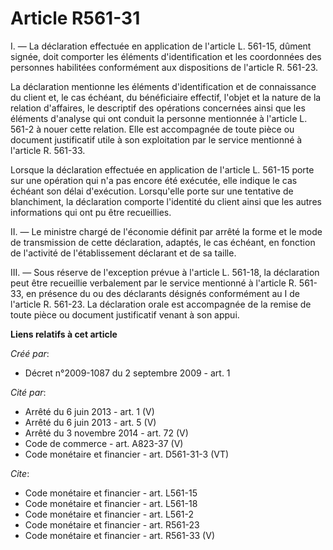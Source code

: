 # Article R561-31

I. ― La déclaration effectuée en application de l'article L. 561-15, dûment signée, doit comporter les éléments
d'identification et les coordonnées des personnes habilitées conformément aux dispositions de l'article R. 561-23. 

La déclaration mentionne les éléments d'identification et de connaissance du client et, le cas échéant, du bénéficiaire
effectif, l'objet et la nature de la relation d'affaires, le descriptif des opérations concernées ainsi que les éléments
d'analyse qui ont conduit la personne mentionnée à l'article L. 561-2 à nouer cette relation. Elle est accompagnée de toute
pièce ou document justificatif utile à son exploitation par le service mentionné à l'article R. 561-33. 

Lorsque la déclaration effectuée en application de l'article L. 561-15 porte sur une opération qui n'a pas encore été
exécutée, elle indique le cas échéant son délai d'exécution. Lorsqu'elle porte sur une tentative de blanchiment, la
déclaration comporte l'identité du client ainsi que les autres informations qui ont pu être recueillies. 

II. ― Le ministre chargé de l'économie définit par arrêté la forme et le mode de transmission de cette déclaration, adaptés,
le cas échéant, en fonction de l'activité de l'établissement déclarant et de sa taille. 

III. ― Sous réserve de l'exception prévue à l'article L. 561-18, la déclaration peut être recueillie verbalement par le
service mentionné à l'article R. 561-33, en présence du ou des déclarants désignés conformément au I de l'article R. 561-23.
La déclaration orale est accompagnée de la remise de toute pièce ou document justificatif venant à son appui.

**Liens relatifs à cet article**

_Créé par_:

  - Décret n°2009-1087 du 2 septembre 2009 - art. 1

_Cité par_:

  - Arrêté du 6 juin 2013 - art. 1 (V)
  - Arrêté du 6 juin 2013 - art. 5 (V)
  - Arrêté du 3 novembre 2014 - art. 72 (V)
  - Code de commerce - art. A823-37 (V)
  - Code monétaire et financier - art. D561-31-3 (VT)

_Cite_:

  - Code monétaire et financier - art. L561-15
  - Code monétaire et financier - art. L561-18
  - Code monétaire et financier - art. L561-2
  - Code monétaire et financier - art. R561-23
  - Code monétaire et financier - art. R561-33 (V)

